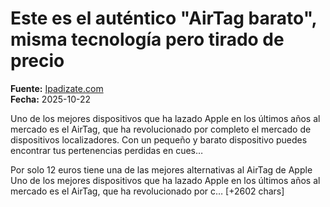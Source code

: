# Este es el auténtico "AirTag barato", misma tecnología pero tirado de precio

**Fuente:** [Ipadizate.com](https://ipadizate.com/ofertas/este-es-el-autentico-airtag-barato-misma-tecnologia-pero-tirado-de-precio)  
**Fecha:** 2025-10-22

Uno de los mejores dispositivos que ha lazado Apple en los últimos años al mercado es el AirTag, que ha revolucionado por completo el mercado de dispositivos localizadores. Con un pequeño y barato dispositivo puedes encontrar tus pertenencias perdidas en cues…

Por solo 12 euros tiene una de las mejores alternativas al AirTag de Apple
Uno de los mejores dispositivos que ha lazado Apple en los últimos años al mercado es el AirTag, que ha revolucionado por c… [+2602 chars]
